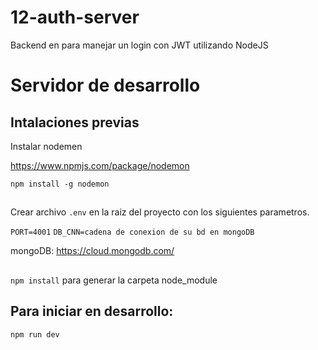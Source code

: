 # 12-auth-server
 Backend en para manejar un login con JWT utilizando NodeJS


# Servidor de desarrollo

## Intalaciones previas

Instalar nodemen

https://www.npmjs.com/package/nodemon

`npm install -g nodemon`

## 

Crear archivo `.env` en la raiz del proyecto con los siguientes parametros.

`PORT=4001`
`DB_CNN=cadena de conexion de su bd en mongoDB`

mongoDB: https://cloud.mongodb.com/

##

`npm install` para generar la carpeta node_module

## Para iniciar en desarrollo:

`npm run dev`

